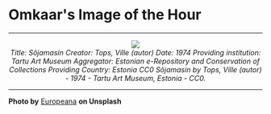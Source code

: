 # Omkaar's Image of the Hour

---

<div align="center">

<a href="https://unsplash.com/photos/floating-abstract-ship-above-a-colorful-scene-twg_6h4K_ig">
  <img src="https://images.unsplash.com/photo-1748285279198-16f3bd3f80f3?crop=entropy&cs=tinysrgb&fit=max&fm=jpg&ixid=M3w3NjA2Nzh8MHwxfHJhbmRvbXx8fHx8fHx8fDE3NTA3MjY4MDB8&ixlib=rb-4.1.0&q=80&w=1080" style="max-width:100%; height:auto;">
</a>

<br>
<i>Title: Sõjamasin Creator: Tops, Ville (autor) Date: 1974 Providing institution: Tartu Art Museum Aggregator: Estonian e-Repository and Conservation of Collections Providing Country: Estonia CC0 Sõjamasin by Tops, Ville (autor) - 1974 - Tartu Art Museum, Estonia - CC0.</i>

</div>

---

**Photo by** [Europeana](https://unsplash.com/@europeana) **on Unsplash**
